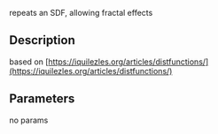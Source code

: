 repeats an SDF, allowing fractal effects


## Description


based on [https://iquilezles.org/articles/distfunctions/](https://iquilezles.org/articles/distfunctions/)

## Parameters
no params